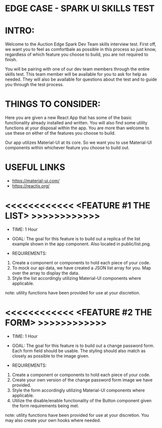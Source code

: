 # EDGE CASE - SPARK UI SKILLS TEST

# INTRO:

Welcome to the Auction Edge Spark Dev Team skills interview test. First off, we want you to feel as comfortbale as possible in this process so just know, regardless of which feature you choose to build, you are not required to finish.

You will be pairing with one of our dev team members through the entire skills test. This team member will be available for you to ask for help as needed. They will also be available for questions about the test and to guide you through the test process.

# THINGS TO CONSIDER:

Here you are given a new React App that has some of the basic functionality already installed and written. You will also find some utility functions at your disposal within the app. You are more than welcome to use these on either of the features you choose to build.

Our app utilizes Material-UI at its core. So we want you to use Material-UI components within whichever feature you choose to build out.

# USEFUL LINKS

- https://material-ui.com/
- https://reactjs.org/

# <<<<<<<<<<<< <FEATURE #1 THE LIST> >>>>>>>>>>>>

- TIME: 1 Hour
- GOAL:
  The goal for this feature is to build out a replica of the list example shown in the app component. Also located in public/list.png.

- REQUIREMENTS:

1. Create a component or components to hold each piece of your code.
2. To mock our api data, we have created a JSON list array for you. Map over the array to display the data.
3. Style the list accordingly utilizing Material-UI components where applicable.

note: utility functions have been provided for use at your discretion.

# <<<<<<<<<<<< <FEATURE #2 THE FORM> >>>>>>>>>>>>

- TIME: 1 Hour
- GOAL:
  The goal for this feature is to build out a change password form. Each form field should be usable. The styling should also match as closely as possible to the image given.

- REQUIREMENTS:

1. Create a component or components to hold each piece of your code.
2. Create your own version of the change password form image we have provided.
3. Style the form accordingly utilizing Material-UI components where applicable.
4. Utilize the disable/enable functionality of the Button component given the form requirements being met.

note: utility functions have been provided for use at your discretion. You may also create your own hooks where needed.
